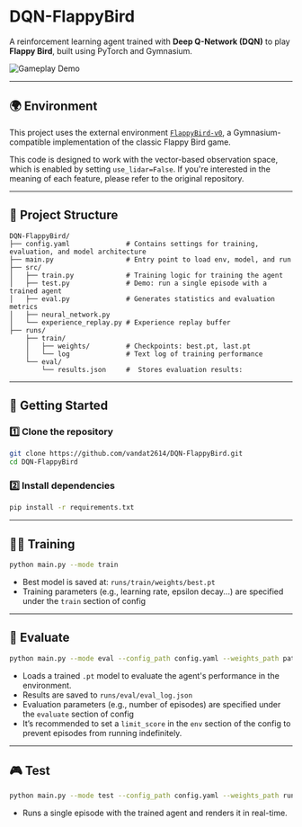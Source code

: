 # DQN-FlappyBird

A reinforcement learning agent trained with **Deep Q-Network (DQN)** to play **Flappy Bird**, built using PyTorch and Gymnasium.

![Gameplay Demo](assets\demo.gif)

---

## 🌍 Environment

This project uses the external environment [`FlappyBird-v0`](https://github.com/markub3327/flappy-bird-gymnasium), a Gymnasium-compatible implementation of the classic Flappy Bird game.

This code is designed to work with the vector-based observation space, which is enabled by setting `use_lidar=False`.  If you're interested in the meaning of each feature, please refer to the original repository.


---

## 📂 Project Structure

```
DQN-FlappyBird/
├── config.yaml              # Contains settings for training, evaluation, and model architecture
├── main.py                  # Entry point to load env, model, and run
├── src/
│   ├── train.py             # Training logic for training the agent
│   ├── test.py              # Demo: run a single episode with a trained agent
│   ├── eval.py              # Generates statistics and evaluation metrics
│   ├── neural_network.py
│   └── experience_replay.py # Experience replay buffer
├── runs/
    ├── train/
    │   ├── weights/         # Checkpoints: best.pt, last.pt
    │   └── log              # Text log of training performance
    └── eval/
        └── results.json     #  Stores evaluation results:

```

---

## 🚀 Getting Started

### 1️⃣ Clone the repository
```bash
git clone https://github.com/vandat2614/DQN-FlappyBird.git
cd DQN-FlappyBird
```

### 2️⃣ Install dependencies
```bash
pip install -r requirements.txt
```

---

## 🏋️‍♂️ Training

```bash
python main.py --mode train
```

- Best model is saved at: `runs/train/weights/best.pt`
- Training parameters (e.g., learning rate, epsilon decay...) are specified under the `train` section of config
---

## 🧪 Evaluate

```bash
python main.py --mode eval --config_path config.yaml --weights_path path/to/your/weights.pt
```

- Loads a trained `.pt` model to evaluate the agent's performance in the environment.
- Results are saved to `runs/eval/eval_log.json`
- Evaluation parameters (e.g., number of episodes) are specified under the `evaluate` section of config
- It’s recommended to set a `limit_score` in the `env` section of the config to prevent episodes from running indefinitely.
---

## 🎮 Test


```bash
python main.py --mode test --config_path config.yaml --weights_path runs/train/weights/best.pt
```

- Runs a single episode with the trained agent and renders it in real-time.